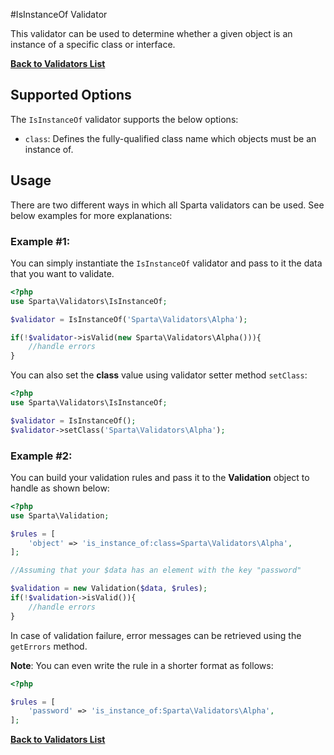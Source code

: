 #IsInstanceOf Validator

This validator can be used to determine whether a given object is an instance of a specific class or interface. 

[**Back to Validators List**](./reference.md#validators-list)

## Supported Options
The `IsInstanceOf` validator supports the below options:

* `class`: Defines the fully-qualified class name which objects must be an instance of.


## Usage
There are two different ways in which all Sparta validators can be used. See below examples for more explanations:

### Example #1:
You can simply instantiate the `IsInstanceOf` validator and pass to it the data that you want to validate. 

```php
<?php
use Sparta\Validators\IsInstanceOf;

$validator = IsInstanceOf('Sparta\Validators\Alpha');

if(!$validator->isValid(new Sparta\Validators\Alpha())){ 
	//handle errors
}
```
You can also set the __class__ value using validator setter method `setClass`:
 
```php
<?php
use Sparta\Validators\IsInstanceOf;

$validator = IsInstanceOf();
$validator->setClass('Sparta\Validators\Alpha');

```

### Example #2:
You can build your validation rules and pass it to the __Validation__ object to handle as shown below:

```php
<?php
use Sparta\Validation;

$rules = [
	'object' => 'is_instance_of:class=Sparta\Validators\Alpha',
];

//Assuming that your $data has an element with the key "password"

$validation = new Validation($data, $rules);
if(!$validation->isValid()){
	//handle errors
}

```
In case of validation failure, error messages can be retrieved using the `getErrors` method.

__Note__: You can even write the rule in a shorter format as follows:

```php
<?php

$rules = [
	'password' => 'is_instance_of:Sparta\Validators\Alpha',
];

```
[**Back to Validators List**](./reference.md#validators-list)
